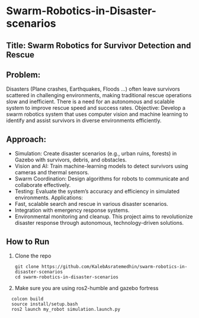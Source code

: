 # Swarm-Robotics-in-Disaster-scenarios

## Title: Swarm Robotics for Survivor Detection and Rescue

## Problem: 
Disasters (Plane crashes, Earthquakes, Floods …) often leave survivors scattered in
challenging environments, making traditional rescue operations slow and inefficient. There is a
need for an autonomous and scalable system to improve rescue speed and success rates.
Objective: Develop a swarm robotics system that uses computer vision and machine learning to
identify and assist survivors in diverse environments efficiently.

## Approach:
- Simulation: Create disaster scenarios (e.g., urban ruins, forests) in Gazebo with
survivors, debris, and obstacles.
- Vision and AI: Train machine-learning models to detect survivors using cameras and
thermal sensors.
- Swarm Coordination: Design algorithms for robots to communicate and collaborate
effectively.
- Testing: Evaluate the system’s accuracy and efficiency in simulated environments.
Applications:
- Fast, scalable search and rescue in various disaster scenarios.
- Integration with emergency response systems.
- Environmental monitoring and cleanup.
This project aims to revolutionize disaster response through autonomous, technology-driven
solutions.

## How to Run
1. Clone the repo
   ```
   git clone https://github.com/KalebAsratemedhin/swarm-robotics-in-disaster-scenarios
   cd swarm-robotics-in-disaster-scenarios
   ```
3. Make sure you are using ros2-humble and gazebo fortress
  ```
    colcon build
    source install/setup.bash
    ros2 launch my_robot simulation.launch.py
  
  ```
